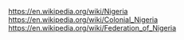 https://en.wikipedia.org/wiki/Nigeria
https://en.wikipedia.org/wiki/Colonial_Nigeria
https://en.wikipedia.org/wiki/Federation_of_Nigeria

